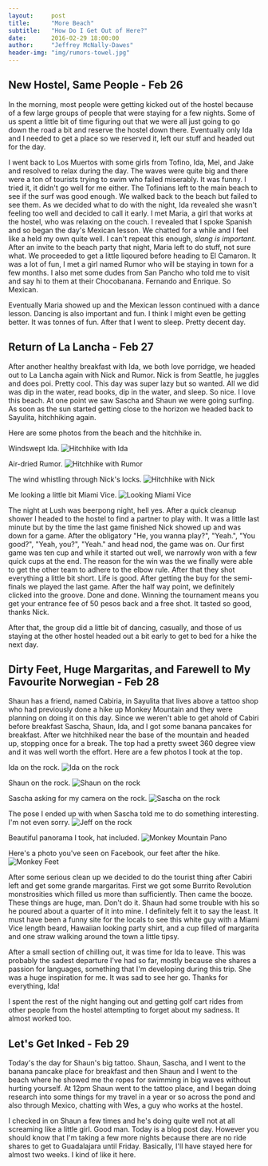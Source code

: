```yaml
---
layout:     post
title:      "More Beach"
subtitle:   "How Do I Get Out of Here?"
date:       2016-02-29 18:00:00
author:     "Jeffrey McNally-Dawes"
header-img: "img/rumors-towel.jpg"
---
```

New Hostel, Same People - Feb 26
---
In the morning, most people were getting kicked out of the hostel because of a
few large groups of people that were staying for a few nights. Some of us spent
a little bit of time figuring out that we were all just going to go down the
road a bit and reserve the hostel down there. Eventually only Ida and I needed
to get a place so we reserved it, left our stuff and headed out for the day.

I went back to Los Muertos with some girls from Tofino, Ida, Mel, and Jake and
resolved to relax during the day. The waves were quite big and there were a ton
of tourists trying to swim who failed miserably. It was funny. I tried it, it
didn't go well for me either. The Tofinians left to the main beach to see if
the surf was good enough. We walked back to the beach but failed to see them.
As we decided what to do with the night, Ida revealed she wasn't feeling too
well and decided to call it early. I met Maria, a girl that works at the
hostel, who was relaxing on the couch. I revealed that I spoke Spanish and so
began the day's Mexican lesson. We chatted for a while and I feel like a held
my own quite well. I can't repeat this enough, *slang is important*. After an
invite to the beach party that night, Maria left to do stuff, not sure what. We
proceeded to get a little liqoured before heading to El Camaron. It was a lot
of fun, I met a girl named Rumor who will be staying in town for a few months.
I also met some dudes from San Pancho who told me to visit and say hi to them
at their Chocobanana. Fernando and Enrique. So Mexican.

Eventually Maria showed up and the Mexican lesson continued with a dance
lesson. Dancing is also important and fun. I think I might even be getting
better. It was tonnes of fun. After that I went to sleep. Pretty decent day.

Return of La Lancha - Feb 27
---
After another healthy breakfast with Ida, we both love porridge, we headed out
to La Lancha again with Nick and Rumor. Nick is from Seattle, he juggles and
does poi. Pretty cool. This day was super lazy but so wanted. All we did was
dip in the water, read books, dip in the water, and sleep. So nice. I love this
beach. At one point we saw Sascha and Shaun we were going surfing. As soon as
the sun started getting close to the horizon we headed back to Sayulita,
hitchhiking again.

Here are some photos from the beach and the hitchhike in.

Windswept Ida.
![Hitchhike with Ida](/img/hitch-ida.jpg)

Air-dried Rumor.
![Hitchhike with Rumor](/img/hitch-rumor.jpg)

The wind whistling through Nick's locks.
![Hitchhike with Nick](/img/hitch-nick.jpg)

Me looking a little bit Miami Vice.
![Looking Miami Vice](/img/hitch-jeff.jpg)

The night at Lush was beerpong night, hell yes. After a quick cleanup shower
I headed to the hostel to find a partner to play with. It was a little last
minute but by the time the last game finished Nick showed up and was down for a
game. After the obligatory "He, you wanna play?", "Yeah.", "You good?", "Yeah,
you?", "Yeah." and head nod, the game was on. Our first game was ten cup and
while it started out well, we narrowly won with a few quick cups at the end.
The reason for the win was the we finally were able to get the other team to
adhere to the elbow rule. After that they shot everything a little bit short.
Life is good. After getting the buy for the semi-finals we played the last
game. After the half way point, we definitely clicked into the groove. Done and
done. Winning the tournament means you get your entrance fee of 50 pesos back
and a free shot. It tasted so good, thanks Nick.

After that, the group did a little bit of dancing, casually, and those of us
staying at the other hostel headed out a bit early to get to bed for a hike the
next day.

Dirty Feet, Huge Margaritas, and Farewell to My Favourite Norwegian - Feb 28
---
Shaun has a friend, named Cabiria, in Sayulita that lives above a tattoo shop
who had previously done a hike up Monkey Mountain and they were planning on
doing it on this day. Since we weren't able to get ahold of Cabiri before
breakfast Sascha, Shaun, Ida, and I got some banana pancakes for breakfast.
After we hitchhiked near the base of the mountain and headed up, stopping once
for a break. The top had a pretty sweet 360 degree view and it was well worth
the effort. Here are a few photos I took at the top.

Ida on the rock.
![Ida on the rock](/img/monkey-ida.jpg)

Shaun on the rock.
![Shaun on the rock](/img/monkey-shaun.jpg)

Sascha asking for my camera on the rock.
![Sascha on the rock](/img/monkey-sascha.jpg)

The pose I ended up with when Sascha told me to do something interesting. I'm
not even sorry.
![Jeff on the rock](/img/monkey-jeff.jpg)

Beautiful panorama I took, hat included.
![Monkey Mountain Pano](/img/monkey-pano.jpg)

Here's a photo you've seen on Facebook, our feet after the hike.
![Monkey Feet](/img/monkey-feet.jpg)

After some serious clean up we decided to do the tourist thing after Cabiri
left and get some grande margaritas. First we got some Burrito Revolution
monstrosities which filled us more than sufficiently. Then came the booze.
These things are huge, man. Don't do it. Shaun had some trouble with his so he
poured about a quarter of it into mine. I definitely felt it to say the least.
It must have been a funny site for the locals to see this white guy with a
Miami Vice length beard, Hawaiian looking party shirt, and a cup filled of
margarita and one straw walking around the town a little tipsy.

After a small section of chilling out, it was time for Ida to leave. This was
probably the sadest departure I've had so far, mostly because she shares a
passion for languages, something that I'm developing during this trip. She was
a huge inspiration for me. It was sad to see her go. Thanks for everything,
Ida!

I spent the rest of the night hanging out and getting golf cart rides from
other people from the hostel attempting to forget about my sadness. It almost
worked too.

Let's Get Inked - Feb 29
---
Today's the day for Shaun's big tattoo. Shaun, Sascha, and I went to the
banana pancake place for breakfast and then Shaun and I went to the beach where
he showed me the ropes for swimming in big waves without hurting yourself. At
12pm Shaun went to the tattoo place, and I began doing research into some
things for my travel in a year or so across the pond and also through Mexico,
chatting with Wes, a guy who works at the hostel.

I checked in on Shaun a few times and he's doing quite well not at all
screaming like a little girl. Good man. Today is a blog post day. However you
should know that I'm taking a few more nights because there are no ride shares
to get to Guadalajara until Friday. Basically, I'll have stayed here for almost
two weeks. I kind of like it here.
